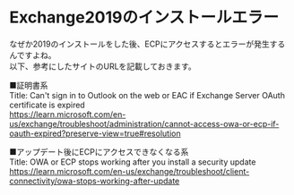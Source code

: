 # Exchange2019のインストールエラー
なぜか2019のインストールをした後、ECPにアクセスするとエラーが発生するんですよね。   
以下、参考にしたサイトのURLを記載しておきます。   

■証明書系   
Title: Can't sign in to Outlook on the web or EAC if Exchange Server OAuth certificate is expired   
https://learn.microsoft.com/en-us/exchange/troubleshoot/administration/cannot-access-owa-or-ecp-if-oauth-expired?preserve-view=true#resolution   

■アップデート後にECPにアクセスできなくなる系   
Title: OWA or ECP stops working after you install a security update   
https://learn.microsoft.com/en-us/exchange/troubleshoot/client-connectivity/owa-stops-working-after-update
